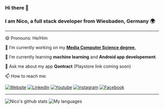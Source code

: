 ### Hi there 👋

### I am Nico, a **full stack developer** from **Wiesbaden, Germany** 🌍
---

😄 Pronouns: He/Him

🔭 I’m currently working on my <a target="_blank" rel=”noreferrer” href="https://www.hs-rm.de/en/faculties/design-computer-science-media/degree-programs/media-computer-science-bsc">**Media Computer Science degree**.</a>

🌱 I’m currently learning **machine learning** and **Android app developement**.

💬 Ask me about my app **Qontract** (Playstore link coming soon)

📫 How to reach me:

[![Website](https://img.shields.io/badge/website-000000?style=for-the-badge&logo=About.me&logoColor=white)](https://nico.ismaili.de/)
[![LinkedIn](https://img.shields.io/badge/LinkedIn-0077B5?style=for-the-badge&logo=linkedin&logoColor=white)](https://www.linkedin.com/in/ismailinico/)
[![Youtube](https://img.shields.io/badge/YouTube-FF0000?style=for-the-badge&logo=youtube&logoColor=white)](https://www.youtube.com/channel/UCZmR0vqCMM1BWo-OkvX99EA)
[![Instagram](https://img.shields.io/badge/Instagram-E4405F?style=for-the-badge&logo=instagram&logoColor=white)](https://www.instagram.com/nico.ismaili/)
[![Facebook](https://img.shields.io/badge/Facebook-1877F2?style=for-the-badge&logo=facebook&logoColor=white)](https://www.facebook.com/nico.ismaili/)

---
<span>
  <img align="top" src="https://github-readme-stats.vercel.app/api?username=nico-i&locale=en&hide=contribs&line_height=23" alt="Nico's github stats"/>
</span>
<span>
  <img align="top" src="https://github-readme-stats.vercel.app/api/top-langs/?username=nico-i&exclude_repo=ismailinico.github.io&layout=compact&langs_count=10&hide_title=true&card_width=230" alt="My languages"/>
</span>
